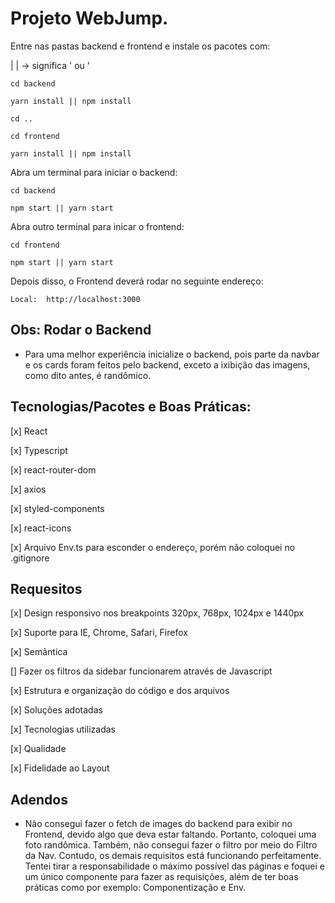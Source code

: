 # Projeto WebJump.

Entre nas pastas backend e frontend e instale os pacotes com:

| | -> significa ' ou '
```
cd backend

yarn install || npm install

cd ..

cd frontend 

yarn install || npm install
```

Abra um terminal para iniciar o backend:
```
cd backend

npm start || yarn start
```

Abra outro terminal para inicar o frontend:
```
cd frontend

npm start || yarn start
```

Depois disso, o Frontend deverá rodar no seguinte endereço:
```
Local:  http://localhost:3000
```


## Obs: Rodar o Backend 
 - Para uma melhor experiência inicialize o backend, pois parte da navbar e os cards foram feitos pelo backend, exceto a ixibição das imagens, como dito antes, é randômico.


 ## Tecnologias/Pacotes e Boas Práticas:

[x] React

[x] Typescript

[x] react-router-dom

[x] axios

[x] styled-components

[x] react-icons

[x] Arquivo Env.ts para esconder o endereço, porém não coloquei no .gitignore


## Requesitos

[x] Design responsivo nos breakpoints 320px, 768px, 1024px e 1440px

[x] Suporte para IE, Chrome, Safari, Firefox

[x] Semântica

[] Fazer os filtros da sidebar funcionarem através de Javascript

[x] Estrutura e organização do código e dos arquivos

[x] Soluções adotadas

[x] Tecnologias utilizadas

[x] Qualidade

[x] Fidelidade ao Layout

## Adendos

 - Não consegui fazer o fetch de images do backend para exibir no Frontend, devido algo que deva estar faltando. Portanto, coloquei uma foto randômica. Também, não consegui fazer o filtro por meio do Filtro da Nav. Contudo, os demais requisitos está funcionando perfeitamente. Tentei tirar a responsabilidade o máximo possível das páginas e foquei e um único componente para fazer as requisições, além de ter boas práticas como por exemplo: Componentização e Env.
